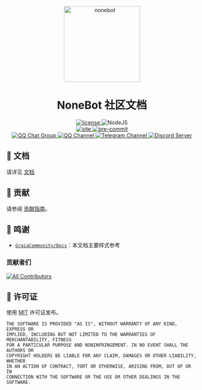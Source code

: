 <!-- markdownlint-disable MD033 MD041 -->
<p align="center">
  <a href="https://nonebot.dev/"><img src="https://nonebot.dev/logo.png" width="200" height="200" alt="nonebot"></a>
</p>

<div align="center">
  
# NoneBot 社区文档

</div>

<p align="center">
  <a href="https://raw.githubusercontent.com/KomoriDev/NoneBotX/master/LICENSE">
    <img src="https://img.shields.io/github/license/KomoriDev/NoneBotX" alt="license">
  </a>
  <img src="https://img.shields.io/badge/node.js-18+-6DA55F?logo=node.js&logoColor=white" alt="NodeJS">
  <br />
  <a href="https://github.com/KomoriDev/NoneBotX/actions/workflows/website-deploy.yml">
    <img src="https://github.com/KomoriDev/NoneBotX/actions/workflows/website-deploy.yml/badge.svg?branch=master&event=push" alt="site"/>
  </a>
  <a href="https://results.pre-commit.ci/latest/github/KomoriDev/NoneBotX/master">
    <img src="https://results.pre-commit.ci/badge/github/KomoriDev/NoneBotX/master.svg" alt="pre-commit" />
  </a>
  <br />
  <a href="https://jq.qq.com/?_wv=1027&k=5OFifDh">
    <img src="https://img.shields.io/badge/QQ%E7%BE%A4-768887710-orange?style=flat-square" alt="QQ Chat Group">
  </a>
  <a href="https://qun.qq.com/qqweb/qunpro/share?_wv=3&_wwv=128&appChannel=share&inviteCode=7b4a3&appChannel=share&businessType=9&from=246610&biz=ka">
    <img src="https://img.shields.io/badge/QQ%E9%A2%91%E9%81%93-NoneBot-5492ff?style=flat-square" alt="QQ Channel">
  </a>
  <a href="https://t.me/botuniverse">
    <img src="https://img.shields.io/badge/telegram-botuniverse-blue?style=flat-square" alt="Telegram Channel">
  </a>
  <a href="https://discord.gg/VKtE6Gdc4h">
    <img src="https://discordapp.com/api/guilds/847819937858584596/widget.png?style=shield" alt="Discord Server">
  </a>
</p>

## 📝 文档
请详见 [文档]

## 🤝 贡献

请参阅 [贡献指南]。

## 💖 鸣谢

* [`GraiaCommunity/Docs`](https://github.com/GraiaCommunity/Docs)：本文档主要样式参考

### 贡献者们

<!-- prettier-ignore-start -->
<!-- ALL-CONTRIBUTORS-BADGE:START - Do not remove or modify this section -->
[![All Contributors](https://img.shields.io/github/all-contributors/KomoriDev/NoneBotX?color=ee8449&style=flat-square)](#contributors)
<!-- ALL-CONTRIBUTORS-BADGE:END -->
<!-- prettier-ignore-end -->

<!-- ALL-CONTRIBUTORS-LIST:START - Do not remove or modify this section -->
<!-- prettier-ignore-start -->
<!-- markdownlint-disable -->

<!-- markdownlint-restore -->
<!-- prettier-ignore-end -->

<!-- ALL-CONTRIBUTORS-LIST:END -->

## 📄 许可证

使用 [MIT] 许可证发布。

```
THE SOFTWARE IS PROVIDED "AS IS", WITHOUT WARRANTY OF ANY KIND, EXPRESS OR
IMPLIED, INCLUDING BUT NOT LIMITED TO THE WARRANTIES OF MERCHANTABILITY, FITNESS
FOR A PARTICULAR PURPOSE AND NONINFRINGEMENT. IN NO EVENT SHALL THE AUTHORS OR
COPYRIGHT HOLDERS BE LIABLE FOR ANY CLAIM, DAMAGES OR OTHER LIABILITY, WHETHER
IN AN ACTION OF CONTRACT, TORT OR OTHERWISE, ARISING FROM, OUT OF OR IN
CONNECTION WITH THE SOFTWARE OR THE USE OR OTHER DEALINGS IN THE SOFTWARE.
```

[文档]: https://nonebotx.netlify.app
[MIT]: LICENSE
[贡献指南]: CONTRIBUTING.md
